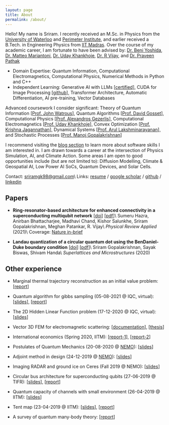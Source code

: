 ```yaml
---
layout: page
title: About
permalink: /about/
---
```


Hello! My name is Sriram. I recently received an M.Sc. in Physics from the [University of Waterloo](https://uwaterloo.ca) and [Perimeter Institute](https://perimeterinstitute.ca), and earlier received a B.Tech. in Engineering Physics from [IIT Madras](https://www.iitm.ac.in). Over the course of my academic career, I am fortunate to have been advised by: [Dr. Beni Yoshida](https://scholar.google.com/citations?user=28X-dmgAAAAJ), [Dr. Matteo Mariantoni](https://scholar.google.com/citations?user=b01aKZcAAAAJ), [Dr. Uday Khankhoje](https://www.ee.iitm.ac.in/uday/uday.html), [Dr. R Vijay](https://www.tifr.res.in/~quantro/people.html), and [Dr. Praveen Pathak](https://www.hbcse.tifr.res.in/people/scientific/praveen-p-pathak)

- Domain Expertise: Quantum Information, Computational Electromagnetics, Computational Physics, Numerical Methods in Python and C++
- Independent Learning: Generative AI with LLMs [[certified](https://www.coursera.org/account/accomplishments/verify/AXL8VEY5QLTJ)], CUDA for Image Processing [[github](https://github.com/sriramgkn/cuda-hands-on)], Transformer Architecture, Automatic Differentiation, AI pre-training, Vector Databases

Advanced coursework I consider significant: Theory of Quantum Information [[Prof. John Watrous](https://johnwatrous.com/)], Quantum Algorithms [[Prof. David Gosset](https://uwaterloo.ca/institute-for-quantum-computing/profiles/david-gosset)], Computational Physics [[Prof. Alexandros Gezerlis](https://www.physics.uoguelph.ca/people/alexandros-gezerlis)], Computational Electromagnetics [[Prof. Uday Khankhoje](https://www.ee.iitm.ac.in/uday/uday.html)], Convex Optimization [[Prof. Krishna Jagannathan](https://www.ee.iitm.ac.in/~krishnaj/)], Dynamical Systems [[Prof. Arul Lakshminarayanan](https://physics.iitm.ac.in/~arul/research.html)], and Stochastic Processes [[Prof. Manoj Gopalakrishnan](https://physics.iitm.ac.in/faculty-inner.php?fuid=52)]

I recommend visiting the [blog section](https://sriramgkn.github.io/) to learn more about software skills I am interested in. I am drawn towards a career at the intersection of Physics Simulation, AI, and Climate Action. Some areas I am open to good opportunities include (but are not limited to): Diffusion Modelling, Climate & Geospatial AI, Low Power AI SoCs, Quantum Devices, and Solar Cells.

Contact: [sriramgk98@gmail.com](mailto:sriramgk98@gmail.com)\\
Links: [resume](https://sriramgkn.github.io/docs/resume-sri-comp.pdf) / [google scholar](https://scholar.google.com/citations?user=d9-T--sAAAAJ&hl=en) / [github](https://github.com/sriramgkn) / [linkedin](https://www.linkedin.com/in/sriram-gkn)

## Papers

- **Ring-resonator-based architecture for enhanced connectivity in a superconducting multiqubit network** \[[doi](https://journals.aps.org/prapplied/abstract/10.1103/PhysRevApplied.16.024018?ft=1)\] \[[pdf](https://sriramgkn.github.io/reports/a_SupQubits_published.pdf)\]\\
  Sumeru Hazra, Anirban Bhattacharjee, Madhavi Chand, Kishor Salunkhe, Sriram Gopalakrishnan, Meghan Patankar, R. Vijay\\
  *Physical Review Applied* (2021)\\
  Coverage: [Nature in-brief](https://www.nature.com/articles/s41578-021-00373-1)

- **Landau quantization of a circular quantum dot using the BenDaniel-Duke boundary condition** \[[doi](https://doi.org/10.1016/j.spmi.2020.106693)\] \[[pdf](https://sriramgkn.github.io/reports/a_BDD_published.pdf)\]\\
  Sriram Gopalakrishnan, Sayak Biswas, Shivam Handa\\
  *Superlattices and Microstructures* (2020)

## Other experience

- Marginal thermal trajectory reconstruction as an initial value problem: \[[report](https://sriramgkn.github.io/reports/Report_ram_revision1.pdf)\]

- Quantum algorithm for gibbs sampling (05-08-2021 @ IQC, virtual): \[[slides](https://sriramgkn.github.io/reports/Gibbs_pres.pdf)\], \[[report](https://sriramgkn.github.io/reports/Gibbs_report.pdf)\]

- The 2D Hidden Linear Function problem (17-12-2020 @ IQC, virtual): \[[slides](https://sriramgkn.github.io/reports/2D_HLF.pdf)\]

- Vector 3D FEM for electromagnetic scattering: \[[documentation](https://sriramgkn.github.io/reports/FEM_3D_docum.pdf)\], \[[thesis](https://sriramgkn.github.io/reports/Sriram_thesis_final.pdf)\]

- International economics (Spring 2020, IITM): \[[report-1](https://sriramgkn.github.io/reports/East_Asian_Miracle.pdf)\], \[[report-2](https://sriramgkn.github.io/reports/International_Economics.pdf)\]

- Postulates of Quantum Mechanics (20-08-2020 @ [NEMO](http://www.ee.iitm.ac.in/~uday/nemo.html)): \[[slides](https://sriramgkn.github.io/reports/Quantum_primer.pdf)\]

- Adjoint method in design (24-12-2019 @ [NEMO](http://www.ee.iitm.ac.in/~uday/nemo.html)): \[[slides](https://sriramgkn.github.io/reports/Adjoint_method.pdf)\]

- Imaging RADAR and ground ice on Ceres (Fall 2019 @ NEMO): \[[slides](https://sriramgkn.github.io/reports/Ceres.pdf)\]

- Circular bus architecture for superconducting qubits (27-06-2019 @ TIFR): \[[slides](https://sriramgkn.github.io/reports/VSRP_presentation_Sriram.pdf)\], \[[report](https://sriramgkn.github.io/reports/VSRP_report_Sriram.pdf)\]

- Quantum capacity of channels with small environment (26-04-2019 @ IITM): \[[slides](https://sriramgkn.github.io/reports/Adv_QCQI_pres.pdf)\]

- Tent map (23-04-2019 @ IITM): \[[slides](https://sriramgkn.github.io/reports/Tent_map_pres.pdf)\], \[[report](https://sriramgkn.github.io/reports/Tent_map_report.pdf)\]

- A survey of quantum many-body theory: \[[report](https://sriramgkn.github.io/reports/Many_body_theory.pdf)\]